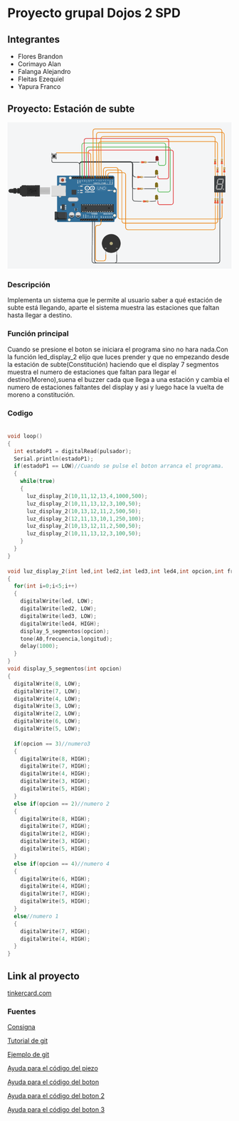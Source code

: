 # Proyecto grupal Dojos 2 SPD 

## Integrantes 
 
 * Flores Brandon
 * Corimayo Alan
 * Falanga Alejandro
 * Fleitas Ezequiel
 * Yapura Franco

## Proyecto: Estación de subte

![Arduino con semáforo](Proyecto_2.png     "Foto de arduino")

### Descripción

Implementa un sistema que le permite al usuario saber a qué estación de subte está llegando, aparte  el sistema muestra las estaciones que faltan hasta llegar a destino.

### Función principal

Cuando se presione el boton se iniciara el programa sino no hara nada.Con la función led_display_2 elijo que luces prender y que no empezando desde la estación de subte(Constitución) haciendo que el display 7 segmentos muestra el numero de estaciones que faltan para llegar el destino(Moreno),suena el buzzer cada que llega a una estación y cambia el numero de estaciones faltantes del display y asi y luego hace la vuelta de moreno a constitución. 

### Codigo 


```c++

void loop()
{
  int estadoP1 = digitalRead(pulsador);
  Serial.println(estadoP1);
  if(estadoP1 == LOW)//Cuando se pulse el boton arranca el programa.
  {
    while(true)
    {
      luz_display_2(10,11,12,13,4,1000,500);
      luz_display_2(10,11,13,12,3,100,50);
      luz_display_2(10,13,12,11,2,500,50);
      luz_display_2(12,11,13,10,1,250,100);
      luz_display_2(10,13,12,11,2,500,50);
      luz_display_2(10,11,13,12,3,100,50);
    }
  }
}

void luz_display_2(int led,int led2,int led3,int led4,int opcion,int frecuencia,int longitud)
{
  for(int i=0;i<5;i++)
  {
    digitalWrite(led, LOW);
   	digitalWrite(led2, LOW);
    digitalWrite(led3, LOW);
    digitalWrite(led4, HIGH);
    display_5_segmentos(opcion);
    tone(A0,frecuencia,longitud);
    delay(1000);
  }
}
void display_5_segmentos(int opcion)
{
  digitalWrite(8, LOW);
  digitalWrite(7, LOW);
  digitalWrite(4, LOW);
  digitalWrite(3, LOW);
  digitalWrite(2, LOW);
  digitalWrite(6, LOW);
  digitalWrite(5, LOW);
  
  if(opcion == 3)//numero3
  {
   	digitalWrite(8, HIGH);
    digitalWrite(7, HIGH);
    digitalWrite(4, HIGH);
    digitalWrite(3, HIGH);
    digitalWrite(5, HIGH);
  }
  else if(opcion == 2)//numero 2
  {
    digitalWrite(8, HIGH);
    digitalWrite(7, HIGH);
    digitalWrite(2, HIGH);
    digitalWrite(3, HIGH);
    digitalWrite(5, HIGH);
  }
  else if(opcion == 4)//numero 4
  {
    digitalWrite(6, HIGH);
    digitalWrite(4, HIGH);
    digitalWrite(7, HIGH);
    digitalWrite(5, HIGH); 
  }
  else//numero 1
  {
    digitalWrite(7, HIGH);
    digitalWrite(4, HIGH);
  }
}

```

## Link al proyecto 

[tinkercard.com](https://www.tinkercad.com/things/hHzRIlv3VYD-fantastic-borwo-albar/editel?sharecode=iahT5Mvz7g88dT_WJ415pGLPM1FxiSrnWCjovAZH_Go "Link al arduino")

### Fuentes 

[Consigna](https://docs.google.com/document/d/1QUrNz4aSNclbVyzF3rY5Ou-MX76enlGj5Y95jY3h6KY/edit (Classroom))

[Tutorial de git](https://www.youtube.com/watch?v=oxaH9CFpeEE)

[Ejemplo de git](https://github.com/Estebamq/EjemploDocumentacion)

[Ayuda para el código del piezo](https://www.youtube.com/watch?v=xBLYrbYIxLA)

[Ayuda para el código del boton](https://www.youtube.com/watch?v=GOto2dPfBtw)

[Ayuda para el código del boton 2](https://www.youtube.com/watch?v=mIhkmMHG84w)

[Ayuda para el código del boton 3](https://www.youtube.com/watch?v=IzzfvAxXyjY)